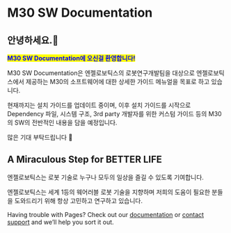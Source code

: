 # M30 SW Documentation

## 안녕하세요.:tada:



<mark style="color:blue;">**M30 SW Documentation에 오신걸 환영합니다!**</mark>&#x20;

M30 SW Documentation은 엔젤로보틱스의 로봇연구개발팀을 대상으로 엔젤로보틱스에서 제공하는 M30의 소프트웨어에 대한 상세한 가이드 메뉴얼을 목표로 하고 있습니다.

현재까지는 설치 가이드를 업데이트 중이며, 이후 설치 가이드를 시작으로 Dependency 파일, 시스템 구조, 3rd party 개발자를 위한 커스텀 가이드 등의 M30의 SW의 전반적인 내용을 담을 예정입니다.&#x20;

많은 기대 부탁드립니다 :clap:

## A Miraculous Step for BETTER LIFE&#x20;

엔젤로보틱스는 로봇 기술로 누구나 모두의 일상을 즐길 수 있도록 기여합니다.

엔젤로보틱스는 세계 1등의 웨어러블 로봇 기술을 지향하며 저희의 도움이 필요한 분들을 도와드리기 위해 항상 고민하고 연구하고 있습니다.







Having trouble with Pages? Check out our [documentation](https://docs.github.com/categories/github-pages-basics/) or [contact support](https://support.github.com/contact) and we’ll help you sort it out.
